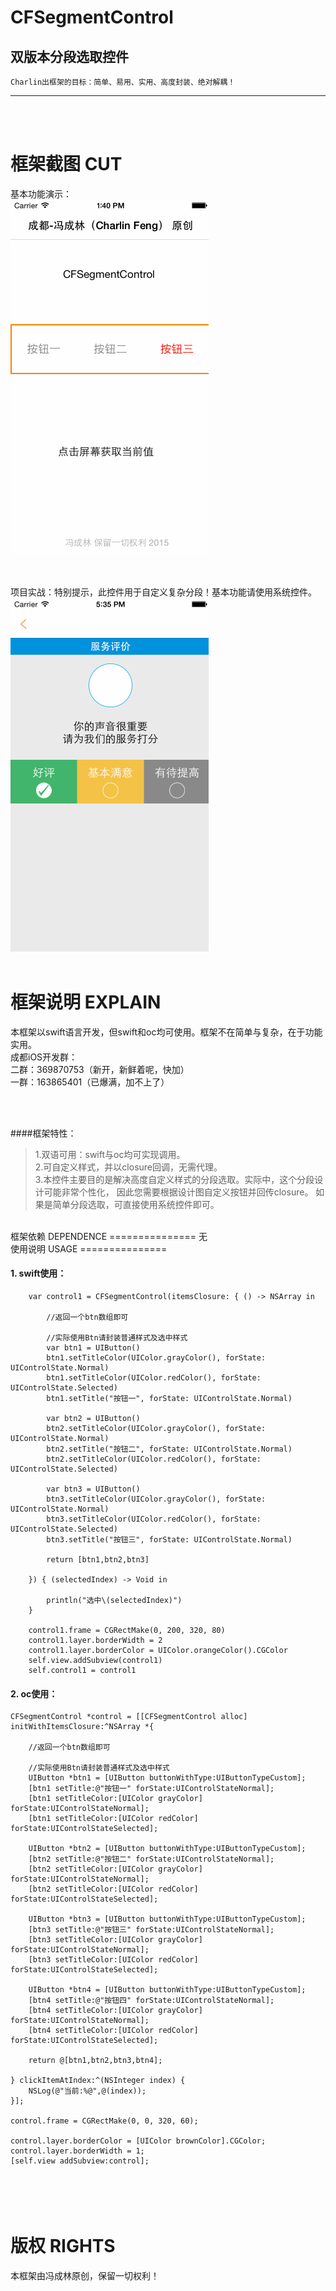 # CFSegmentControl
双版本分段选取控件
-----
    Charlin出框架的目标：简单、易用、实用、高度封装、绝对解耦！
    
-----

<br /><br />

框架截图 CUT
===============
基本功能演示：<br />
![image](./CFSegmentControl/show2.gif)<br />
<br /><br />

项目实战：特别提示，此控件用于自定义复杂分段！基本功能请使用系统控件。
![image](./CFSegmentControl/show3.gif)<br />
<br />


框架说明 EXPLAIN
===============
本框架以swift语言开发，但swift和oc均可使用。框架不在简单与复杂，在于功能实用。<br />
成都iOS开发群：<br />
二群：369870753（新开，新鲜着呢，快加） <br />
一群：163865401（已爆满，加不上了）  <br /><br />


<br />


####框架特性：<br />
>1.双语可用：swift与oc均可实现调用。<br />
>2.可自定义样式，并以closure回调，无需代理。<br />
>3.本控件主要目的是解决高度自定义样式的分段选取。实际中，这个分段设计可能非常个性化，
因此您需要根据设计图自定义按钮并回传closure。
如果是简单分段选取，可直接使用系统控件即可。

<br />
框架依赖 DEPENDENCE
===============
无

<br />
使用说明 USAGE
===============

#### 1. swift使用：
        var control1 = CFSegmentControl(itemsClosure: { () -> NSArray in
            
            //返回一个btn数组即可
            
            //实际使用Btn请封装普通样式及选中样式
            var btn1 = UIButton()
            btn1.setTitleColor(UIColor.grayColor(), forState: UIControlState.Normal)
            btn1.setTitleColor(UIColor.redColor(), forState: UIControlState.Selected)
            btn1.setTitle("按钮一", forState: UIControlState.Normal)
            
            var btn2 = UIButton()
            btn2.setTitleColor(UIColor.grayColor(), forState: UIControlState.Normal)
            btn2.setTitle("按钮二", forState: UIControlState.Normal)
            btn2.setTitleColor(UIColor.redColor(), forState: UIControlState.Selected)
            
            var btn3 = UIButton()
            btn3.setTitleColor(UIColor.grayColor(), forState: UIControlState.Normal)
            btn3.setTitleColor(UIColor.redColor(), forState: UIControlState.Selected)
            btn3.setTitle("按钮三", forState: UIControlState.Normal)
            
            return [btn1,btn2,btn3]
            
        }) { (selectedIndex) -> Void in
            
            println("选中\(selectedIndex)")
        }

        control1.frame = CGRectMake(0, 200, 320, 80)
        control1.layer.borderWidth = 2
        control1.layer.borderColor = UIColor.orangeColor().CGColor
        self.view.addSubview(control1)
        self.control1 = control1



#### 2. oc使用：
    CFSegmentControl *control = [[CFSegmentControl alloc] initWithItemsClosure:^NSArray *{
    
        //返回一个btn数组即可
            
        //实际使用Btn请封装普通样式及选中样式
        UIButton *btn1 = [UIButton buttonWithType:UIButtonTypeCustom];
        [btn1 setTitle:@"按钮一" forState:UIControlStateNormal];
        [btn1 setTitleColor:[UIColor grayColor] forState:UIControlStateNormal];
        [btn1 setTitleColor:[UIColor redColor] forState:UIControlStateSelected];
        
        UIButton *btn2 = [UIButton buttonWithType:UIButtonTypeCustom];
        [btn2 setTitle:@"按钮二" forState:UIControlStateNormal];
        [btn2 setTitleColor:[UIColor grayColor] forState:UIControlStateNormal];
        [btn2 setTitleColor:[UIColor redColor] forState:UIControlStateSelected];
        
        UIButton *btn3 = [UIButton buttonWithType:UIButtonTypeCustom];
        [btn3 setTitle:@"按钮三" forState:UIControlStateNormal];
        [btn3 setTitleColor:[UIColor grayColor] forState:UIControlStateNormal];
        [btn3 setTitleColor:[UIColor redColor] forState:UIControlStateSelected];
        
        UIButton *btn4 = [UIButton buttonWithType:UIButtonTypeCustom];
        [btn4 setTitle:@"按钮四" forState:UIControlStateNormal];
        [btn4 setTitleColor:[UIColor grayColor] forState:UIControlStateNormal];
        [btn4 setTitleColor:[UIColor redColor] forState:UIControlStateSelected];
        
        return @[btn1,btn2,btn3,btn4];
        
    } clickItemAtIndex:^(NSInteger index) {
        NSLog(@"当前:%@",@(index));
    }];
    
    control.frame = CGRectMake(0, 0, 320, 60);
    
    control.layer.borderColor = [UIColor brownColor].CGColor;
    control.layer.borderWidth = 1;
    [self.view addSubview:control];
    

<br/><br/>
版权 RIGHTS
===============
本框架由冯成林原创，保留一切权利！

